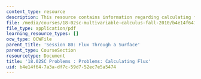```yaml
---
content_type: resource
description: This resource contains information regarding calculating flux.
file: /media/courses/18-02sc-multivariable-calculus-fall-2010/b4e14f647a3adf7c59d752ec7e5a5474_MIT18_02SC_pb_80_quest.pdf
file_type: application/pdf
learning_resource_types: []
ocw_type: OCWFile
parent_title: 'Session 80: Flux Through a Surface'
parent_type: CourseSection
resourcetype: Document
title: '18.02SC Problems : Problems: Calculating Flux'
uid: b4e14f64-7a3a-df7c-59d7-52ec7e5a5474
---
```

